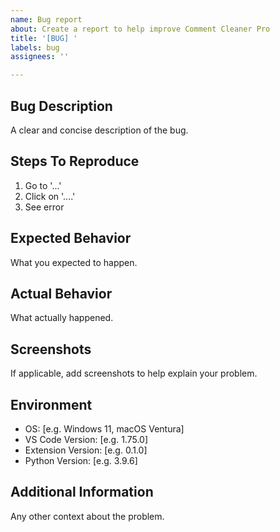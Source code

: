 ```yaml
---
name: Bug report
about: Create a report to help improve Comment Cleaner Pro
title: '[BUG] '
labels: bug
assignees: ''

---
```


## Bug Description
A clear and concise description of the bug.

## Steps To Reproduce
1. Go to '...'
2. Click on '....'
3. See error

## Expected Behavior
What you expected to happen.

## Actual Behavior
What actually happened.

## Screenshots
If applicable, add screenshots to help explain your problem.

## Environment
- OS: [e.g. Windows 11, macOS Ventura]
- VS Code Version: [e.g. 1.75.0]
- Extension Version: [e.g. 0.1.0]
- Python Version: [e.g. 3.9.6]

## Additional Information
Any other context about the problem.